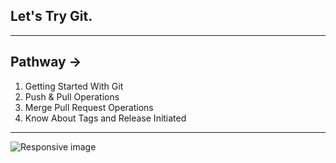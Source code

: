 ## Let's Try Git.
<hr>
<h2>Pathway -></h2>
<ol>
  <li>Getting Started With Git </li>
  <li> Push & Pull Operations </li>
  <li> Merge Pull Request Operations </li>
  <li> Know About Tags and Release Initiated </li>
</ol>
<hr>



<img src="https://miro.medium.com/max/2036/1*E4povWZ5H-K3OaguFQJ0IQ.png" class="img-fluid" alt="Responsive image">
